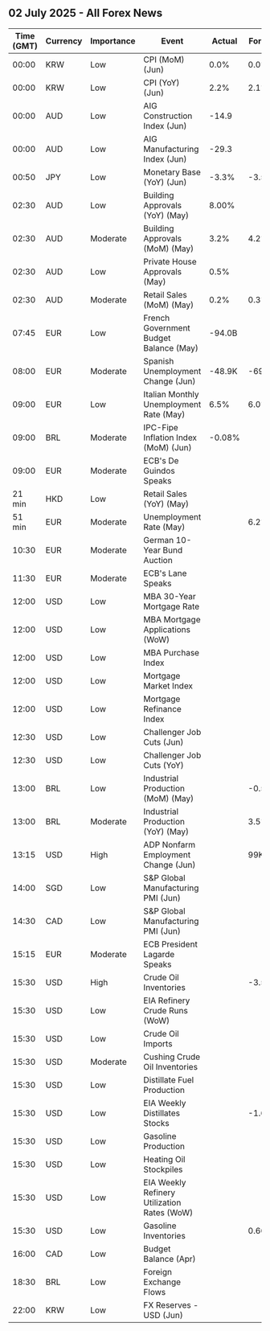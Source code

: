 ## 02 July 2025 - All Forex News

| Time (GMT) | Currency | Importance | Event | Actual | Forecast | Previous |
|------|----------|------------|-------|--------|----------|----------|
| 00:00 | KRW | Low | CPI (MoM) (Jun) | 0.0% | 0.0% | -0.1% |
| 00:00 | KRW | Low | CPI (YoY) (Jun) | 2.2% | 2.1% | 1.9% |
| 00:00 | AUD | Low | AIG Construction Index (Jun) | -14.9 |  | -6.4 |
| 00:00 | AUD | Low | AIG Manufacturing Index (Jun) | -29.3 |  | -23.5 |
| 00:50 | JPY | Low | Monetary Base (YoY) (Jun) | -3.3% | -3.5% | -3.4% |
| 02:30 | AUD | Low | Building Approvals (YoY) (May) | 8.00% |  | 5.50% |
| 02:30 | AUD | Moderate | Building Approvals (MoM) (May) | 3.2% | 4.2% | -4.1% |
| 02:30 | AUD | Low | Private House Approvals (May) | 0.5% |  | 5.9% |
| 02:30 | AUD | Moderate | Retail Sales (MoM) (May) | 0.2% | 0.3% | 0.0% |
| 07:45 | EUR | Low | French Government Budget Balance (May) | -94.0B |  | -69.3B |
| 08:00 | EUR | Moderate | Spanish Unemployment Change (Jun) | -48.9K | -69.5K | -57.8K |
| 09:00 | EUR | Low | Italian Monthly Unemployment Rate (May) | 6.5% | 6.0% | 6.1% |
| 09:00 | BRL | Moderate | IPC-Fipe Inflation Index (MoM) (Jun) | -0.08% |  | 0.27% |
| 09:00 | EUR | Moderate | ECB's De Guindos Speaks |  |  |  |
| 21 min | HKD | Low | Retail Sales (YoY) (May) |  |  | -2.3% |
| 51 min | EUR | Moderate | Unemployment Rate (May) |  | 6.2% | 6.2% |
| 10:30 | EUR | Moderate | German 10-Year Bund Auction |  |  | 2.540% |
| 11:30 | EUR | Moderate | ECB's Lane Speaks |  |  |  |
| 12:00 | USD | Low | MBA 30-Year Mortgage Rate |  |  | 6.88% |
| 12:00 | USD | Low | MBA Mortgage Applications (WoW) |  |  | 1.1% |
| 12:00 | USD | Low | MBA Purchase Index |  |  | 165.2 |
| 12:00 | USD | Low | Mortgage Market Index |  |  | 250.8 |
| 12:00 | USD | Low | Mortgage Refinance Index |  |  | 713.4 |
| 12:30 | USD | Low | Challenger Job Cuts (Jun) |  |  | 93.816K |
| 12:30 | USD | Low | Challenger Job Cuts (YoY) |  |  | 47.0% |
| 13:00 | BRL | Low | Industrial Production (MoM) (May) |  | -0.5% | 0.1% |
| 13:00 | BRL | Moderate | Industrial Production (YoY) (May) |  | 3.5% | -0.3% |
| 13:15 | USD | High | ADP Nonfarm Employment Change (Jun) |  | 99K | 37K |
| 14:00 | SGD | Low | S&P Global Manufacturing PMI (Jun) |  |  | 49.7 |
| 14:30 | CAD | Low | S&P Global Manufacturing PMI (Jun) |  |  | 46.1 |
| 15:15 | EUR | Moderate | ECB President Lagarde Speaks |  |  |  |
| 15:30 | USD | High | Crude Oil Inventories |  | -3.500M | -5.836M |
| 15:30 | USD | Low | EIA Refinery Crude Runs (WoW) |  |  | 0.125M |
| 15:30 | USD | Low | Crude Oil Imports |  |  | 0.531M |
| 15:30 | USD | Moderate | Cushing Crude Oil Inventories |  |  | -0.464M |
| 15:30 | USD | Low | Distillate Fuel Production |  |  | -0.185M |
| 15:30 | USD | Low | EIA Weekly Distillates Stocks |  | -1.650M | -4.066M |
| 15:30 | USD | Low | Gasoline Production |  |  | 0.008M |
| 15:30 | USD | Low | Heating Oil Stockpiles |  |  | -0.716M |
| 15:30 | USD | Low | EIA Weekly Refinery Utilization Rates (WoW) |  |  | 1.5% |
| 15:30 | USD | Low | Gasoline Inventories |  | 0.660M | -2.075M |
| 16:00 | CAD | Low | Budget Balance (Apr) |  |  | -23.88B |
| 18:30 | BRL | Low | Foreign Exchange Flows |  |  | -1.787B |
| 22:00 | KRW | Low | FX Reserves - USD (Jun) |  |  | 404.60B |

